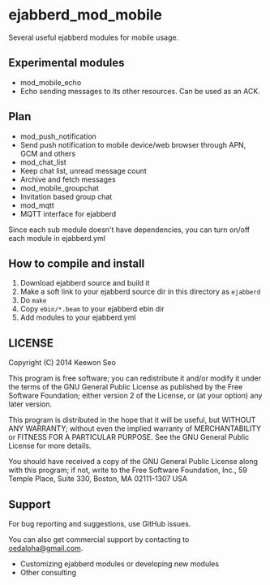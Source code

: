 ejabberd_mod_mobile
===================

Several useful ejabberd modules for mobile usage.

## Experimental modules
* mod_mobile_echo
 * Echo sending messages to its other resources. Can be used as an ACK.

## Plan
* mod_push_notification
 * Send push notification to mobile device/web browser through APN, GCM and others
* mod_chat_list
 * Keep chat list, unread message count
 * Archive and fetch messages
* mod_mobile_groupchat
 * Invitation based group chat
* mod_mqtt
 * MQTT interface for ejabberd


Since each sub module doesn't have dependencies,
you can turn on/off each module in ejabberd.yml


How to compile and install
--------------
 1. Download ejabberd source and build it
 2. Make a soft link to your ejabberd source dir in this directory as `ejabberd`
 3. Do `make`
 4. Copy `ebin/*.beam` to your ejabberd ebin dir
 5. Add modules to your ejabberd.yml


LICENSE
-------
Copyright (C) 2014   Keewon Seo

This program is free software; you can redistribute it and/or
modify it under the terms of the GNU General Public License as
published by the Free Software Foundation; either version 2 of the
License, or (at your option) any later version.

This program is distributed in the hope that it will be useful,
but WITHOUT ANY WARRANTY; without even the implied warranty of
MERCHANTABILITY or FITNESS FOR A PARTICULAR PURPOSE.  See the GNU
General Public License for more details.

You should have received a copy of the GNU General Public License
along with this program; if not, write to the Free Software
Foundation, Inc., 59 Temple Place, Suite 330, Boston, MA
02111-1307 USA


Support
------------------
For bug reporting and suggestions, use GitHub issues.

You can also get commercial support by contacting to oedalpha@gmail.com.
 - Customizing ejabberd modules or developing new modules
 - Other consulting

